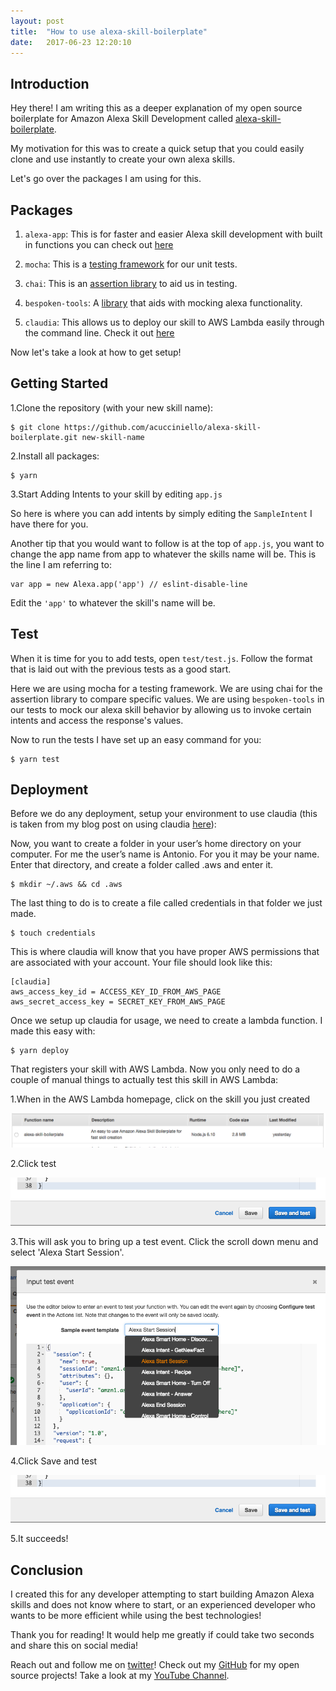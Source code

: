 ```yaml
---
layout: post
title:  "How to use alexa-skill-boilerplate"
date:   2017-06-23 12:20:10 
---
```



## Introduction

Hey there! I am writing this as a deeper explanation of my open source boilerplate for Amazon Alexa Skill Development called [alexa-skill-boilerplate][ASB].

My motivation for this was to create a quick setup that you could easily clone and use instantly to create your own alexa skills.

Let's go over the packages I am using for this.

## Packages

1. `alexa-app`: This is for faster and easier Alexa skill development with built in functions you can check out [here][alexaapp]

2. `mocha`: This is a [testing framework][mocha] for our unit tests.

3. `chai`: This is an [assertion library][chai] to aid us in testing.

4. `bespoken-tools`: A [library][bst] that aids with mocking alexa functionality.

5. `claudia`: This allows us to deploy our skill to AWS Lambda easily through the command line. Check it out [here][claudia]

Now let's take a look at how to get setup!

## Getting Started

1.Clone the repository (with your new skill name):

```
$ git clone https://github.com/acucciniello/alexa-skill-boilerplate.git new-skill-name
```
2.Install all packages:

```
$ yarn
```

3.Start Adding Intents to your skill by editing `app.js`
 
 So here is where you can add intents by simply editing the `SampleIntent` I have there for you.  

 Another tip that you would want to follow is at the top of `app.js`, you want to change the app name from app to whatever the skills name will be. This is the line I am referring to:
 
```
var app = new Alexa.app('app') // eslint-disable-line
```

Edit the `'app'` to whatever the skill's name will be.
 
## Test

When it is time for you to add tests, open `test/test.js`.  Follow the format that is laid out with the previous tests as a good start.

Here we are using mocha for a testing framework.  We are using chai for the assertion library to compare specific values.  We are using `bespoken-tools` in our tests to mock our alexa skill behavior by allowing us to invoke certain intents and access the response's values.

Now to run the tests I have set up an easy command for you: 

```
$ yarn test
```

## Deployment
Before we do any deployment, setup your environment to use claudia (this is taken from my blog post on using claudia [here][claudiaBP]):

Now, you want to create a folder in your user’s home directory on your computer. For me the user’s name is Antonio. For you it may be your name. Enter that directory, and create a folder called .aws and enter it.

```
$ mkdir ~/.aws && cd .aws
```

The last thing to do is to create a file called credentials in that folder we just made.

```
$ touch credentials
```

This is where claudia will know that you have proper AWS permissions that are associated with your account. Your file should look like this:

```
[claudia]
aws_access_key_id = ACCESS_KEY_ID_FROM_AWS_PAGE
aws_secret_access_key = SECRET_KEY_FROM_AWS_PAGE
```

Once we setup up claudia for usage, we need to create a lambda function.  I made this easy with:

```
$ yarn deploy
```

That registers your skill with AWS Lambda.  Now you only need to do a couple of manual things to actually test this skill in AWS Lambda:

1.When in the AWS Lambda homepage, click on the skill you just created

![AWSLambdaFunctionsImage](https://github.com/acucciniello/acucciniello.com/blob/gh-pages/assets/alexa-boiler/aws_lam_functs.png)

2.Click test 

![TestButtonImage](https://github.com/acucciniello/acucciniello.com/blob/gh-pages/assets/alexa-boiler/save_test_button.png)

3.This will ask you to bring up a test event.  Click the scroll down menu and select 'Alexa Start Session'.

![StartSessionImage](https://github.com/acucciniello/acucciniello.com/blob/gh-pages/assets/alexa-boiler/start_session.png)

4.Click Save and test 

![SaveTestButton](https://github.com/acucciniello/acucciniello.com/blob/gh-pages/assets/alexa-boiler/save_test_button.png)

5.It succeeds!
 
## Conclusion

I created this for any developer attempting to start building Amazon Alexa skills and does not know where to start, or an experienced developer who wants to be more efficient while using the best technologies!

Thank you for reading! It would help me greatly if could take two seconds and share this on social media!

Reach out and follow me on [twitter][twitter]!  Check out my [GitHub][github] for my open source projects! Take a look at my [YouTube Channel][youtube].


[github]: https://github.com/acucciniello
[twitter]: https://twitter.com/antocucciniello
[youtube]: https://www.youtube.com/channel/UC8icMMql5SjCaXXMvILGIUA
[ASB]: https://github.com/acucciniello/alexa-skill-boilerplate
[alexaapp]: https://www.npmjs.com/package/alexa-app
[mocha]: https://mochajs.org/
[chai]: http://chaijs.com/
[bst]: https://bespoken.tools/
[claudia]: https://github.com/claudiajs/claudia
[claudiaBP]: http://www.acucciniello.com/How-to-Setup-Claudia.js-for-faster-AWS-Lambda-Development/